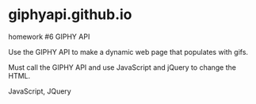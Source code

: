 # giphyapi.github.io
homework #6
GIPHY API

Use the GIPHY API to make a dynamic web page that populates with gifs. 

Must call the GIPHY API and use JavaScript and jQuery to change the HTML.



JavaScript, JQuery
